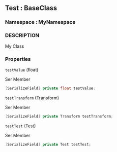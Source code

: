 ## Test : BaseClass
### Namespace : MyNamespace
### DESCRIPTION
My Class
### Properties
`testValue` (float)

Ser Member
```csharp
[SerializeField] private float testValue;
```
`testTransform` (Transform)

Ser Member
```csharp
[SerializeField] private Transform testTransform;
```
`testTest` (Test)

Ser Member
```csharp
[SerializeField] private Test testTest;
```
